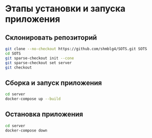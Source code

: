 # Этапы установки и запуска приложения
## Склонировать репозиторий
```bash
git clone --no-checkout https://github.com/shmblg4/SOTS.git SOTS
cd SOTS
git sparse-checkout init --cone
git sparse-checkout set server
git checkout

```

## Сборка и запуск приложения
```bash
cd server
docker-compose up --build
```

## Остановка приложения
```bash
cd server
docker-compose down
``` 